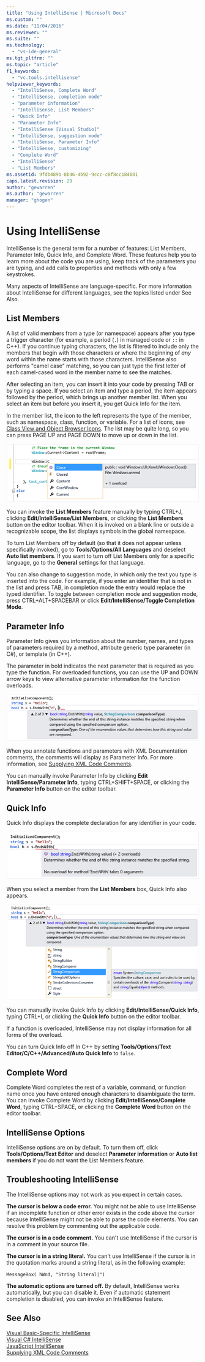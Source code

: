 ```yaml
---
title: "Using IntelliSense | Microsoft Docs"
ms.custom: ""
ms.date: "11/04/2016"
ms.reviewer: ""
ms.suite: ""
ms.technology: 
  - "vs-ide-general"
ms.tgt_pltfrm: ""
ms.topic: "article"
f1_keywords: 
  - "vc.tools.intellisense"
helpviewer_keywords: 
  - "IntelliSense, Complete Word"
  - "IntelliSense, completion mode"
  - "parameter information"
  - "IntelliSense, List Members"
  - "Quick Info"
  - "Parameter Info"
  - "IntelliSense [Visual Studio]"
  - "IntelliSense, suggestion mode"
  - "IntelliSense, Parameter Info"
  - "IntelliSense, customizing"
  - "Complete Word"
  - "IntelliSense"
  - "List Members"
ms.assetid: 9fdb489b-8b46-4b92-9ccc-c8f8cc184081
caps.latest.revision: 29
author: "gewarren"
ms.author: "gewarren"
manager: "ghogen"
---
```

# Using IntelliSense
IntelliSense is the general term for a number of features: List Members, Parameter Info, Quick Info, and Complete Word. These features help you to learn more about the code you are using, keep track of the parameters you are typing, and add calls to properties and methods with only a few keystrokes.  
  
 Many aspects of IntelliSense are language-specific. For more information about IntelliSense for different languages, see the topics listed under See Also.  
  
## List Members  
 A list of valid members from a type (or namespace) appears after you type a trigger character (for example, a period (`.`) in managed code or `::` in C++). If you continue typing characters, the list is filtered to include only the members that begin with those characters or where the beginning of *any* word within the name starts with those characters. IntelliSense also performs "camel case" matching, so you can just type the first letter of each camel-cased word in the member name to see the matches.   
  
 After selecting an item, you can insert it into your code by pressing TAB or by typing a space. If you select an item and type a period, the item appears followed by the period, which brings up another member list. When you select an item but before you insert it, you get Quick Info for the item.  
  
 In the member list, the icon to the left represents the type of the member, such as namespace, class, function, or variable. For a list of icons, see [Class View and Object Browser Icons](../ide/class-view-and-object-browser-icons.md). The list may be quite long, so you can press PAGE UP and PAGE DOWN to move up or down in the list.  
  
 ![Visual Studio Member List](../ide/media/vs2015_intellisense.png "vs2015_Intellisense")  
  
 You can invoke the **List Members** feature manually by typing CTRL+J, clicking **Edit/IntelliSense/List Members**, or clicking the **List Members** button on the editor toolbar. When it is invoked on a blank line or outside a recognizable scope, the list displays symbols in the global namespace.  
  
 To turn List Members off by default (so that it does not appear unless specifically invoked), go to **Tools/Options/All Languages** and deselect **Auto list members**. If you want to turn off List Members only for a specific language, go to the **General** settings for that language.  
  
 You can also change to suggestion mode, in which only the text you type is inserted into the code. For example, if you enter an identifier that is not in the list and press TAB, in completion mode the entry would replace the typed identifier. To toggle between completion mode and suggestion mode, press CTRL+ALT+SPACEBAR or click **Edit/IntelliSense/Toggle Completion Mode**.  
  
## Parameter Info  
 Parameter Info gives you information about the number, names, and types of parameters required by a method, attribute generic type parameter (in C#), or template (in C++).  
  
 The parameter in bold indicates the next parameter that is required as you type the function. For overloaded functions, you can use the UP and DOWN arrow keys to view alternative parameter information for the function overloads.  
  
 ![Parameter Info](../ide/media/vs2015_param_info.png "VS2015_param_Info")  
  
 When you annotate functions and parameters with XML Documentation comments, the comments will display as Parameter Info. For more information, see [Supplying XML Code Comments](../ide/supplying-xml-code-comments.md).  
  
 You can manually invoke Parameter Info by clicking **Edit IntelliSense/Parameter Info**, typing CTRL+SHIFT+SPACE, or clicking the **Parameter Info** button on the editor toolbar.  
  
## Quick Info  
 Quick Info displays the complete declaration for any identifier in your code.  
  
 ![Visual Studio Quick Info](../ide/media/vs2015_quick_info.png "VS2015_Quick_info")  
  
 When you select a member from the **List Members** box, Quick Info also appears.  
  
 ![Parameter Info in a C&#35; code file](../ide/media/vs2015_paraminfo.png "VS2015_ParamInfo")  
  
 You can manually invoke Quick Info by clicking **Edit/IntelliSense/Quick Info**, typing CTRL+I, or clicking the **Quick Info** button on the editor toolbar.  
  
 If a function is overloaded, IntelliSense may not display information for all forms of the overload.  
  
 You can turn Quick Info off In C++ by setting **Tools/Options/Text Editor/C/C++/Advanced/Auto Quick Info** to `false`.  
  
## Complete Word  
 Complete Word completes the rest of a variable, command, or function name once you have entered enough characters to disambiguate the term. You can invoke Complete Word by clicking **Edit/IntelliSense/Complete Word**, typing CTRL+SPACE, or clicking the **Complete Word** button on the editor toolbar.  
  
## IntelliSense Options  
 IntelliSense options are on by default. To turn them off, click **Tools/Options/Text Editor** and deselect **Parameter information** or **Auto list members** if you do not want the List Members feature.  
  
## Troubleshooting IntelliSense  
 The IntelliSense options may not work as you expect in certain cases.  
  
 **The cursor is below a code error.** You might not be able to use IntelliSense if an incomplete function or other error exists in the code above the cursor because IntelliSense might not be able to parse the code elements. You can resolve this problem by commenting out the applicable code.  
  
 **The cursor is in a code comment.** You can't use IntelliSense if the cursor is in a comment in your source file.  
  
 **The cursor is in a string literal.** You can't use IntelliSense if the cursor is in the quotation marks around a string literal, as in the following example:  
  
```  
MessageBox( hWnd, "String literal|")
```  
  
 **The automatic options are turned off.** By default, IntelliSense works automatically, but you can disable it. Even if automatic statement completion is disabled, you can invoke an IntelliSense feature.  
  
## See Also  
 [Visual Basic-Specific IntelliSense](../ide/visual-basic-specific-intellisense.md)   
 [Visual C# IntelliSense](../ide/visual-csharp-intellisense.md)   
 [JavaScript IntelliSense](../ide/javascript-intellisense.md)   
 [Supplying XML Code Comments](../ide/supplying-xml-code-comments.md)
